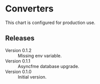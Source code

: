 # Converters

This chart is configured for production use.

## Releases

<dl>
  <dt>Version 0.1.2</dt>
  <dd>Missing env variable.</dd>

  <dt>Version 0.1.1</dt>
  <dd>Asyncfme database upgrade.</dd>

  <dt>Version 0.1.0</dt>
  <dd>Initial version.</dd>

</dl>

